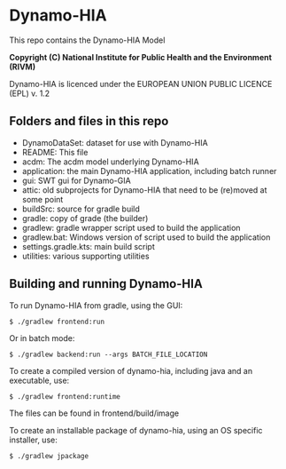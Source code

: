 # Dynamo-HIA

This repo contains the Dynamo-HIA Model

**Copyright (C) National Institute for Public Health and the Environment (RIVM)**

Dynamo-HIA is licenced under the EUROPEAN UNION PUBLIC LICENCE (EPL) v. 1.2

## Folders and files in this repo

- DynamoDataSet:	dataset for use with Dynamo-HIA
- README: This file
- acdm: The acdm model underlying Dynamo-HIA
- application: the main Dynamo-HIA application, including batch runner
- gui: SWT gui for Dynamo-GIA
- attic: old subprojects for Dynamo-HIA that need to be (re)moved at some point
- buildSrc: source for gradle build
- gradle: copy of grade (the builder)
- gradlew: gradle wrapper script used to build the application
- gradlew.bat: Windows version of script used to build the application
- settings.gradle.kts: main build script
- utilities: various supporting utilities

## Building and running Dynamo-HIA

To run Dynamo-HIA from gradle, using the GUI:

`$ ./gradlew frontend:run`

Or in batch mode:

`$ ./gradlew backend:run --args BATCH_FILE_LOCATION`

To create a compiled version of dynamo-hia, including java and an executable, use:

`$ ./gradlew frontend:runtime`

The files can be found in frontend/build/image

To create an installable package of dynamo-hia, using an OS specific installer, use:

`$ ./gradlew jpackage`

